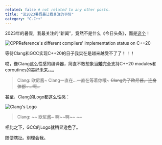 ```yaml
---
related: false # not related to any other posts.
title: "论2023暑假最让我关注的事情"
category: "C-C++"
---
```


2023年的暑假，我最关注的“新闻”，竟然不是什么《今日头条》，而是[这个](https://zh.cppreference.com/w/cpp/compiler_support/20)！

![CPPReference's different compilers' implementation status on C++20](https://i.postimg.cc/L88nXJ9j/2023-08-19-215449.png)

等待Clang和GCC实现C++20的日子我实在是越来越受不了了！！！

哎，像Clang这么性感的编译器，简直不敢想象当**她**完全支持C++20 modules和coroutines的美好未来。。。

> Clang: 欧尼酱\~ Clang一直在...一直在等着你哦\~ ~~Clang为了欧尼酱，连身体都~...啊...~~

甚至，Clang的Logo都这么性感：

![Clang's Logo](https://i.postimg.cc/J73w2KNz/Dragon-Full.png)

> Clang: ~~ 欧尼酱\~ 啊\~\~啊\~\~ ~~

相比之下，GCC的Logo就稍显逊色了。

随便瞎扯。别理会我。